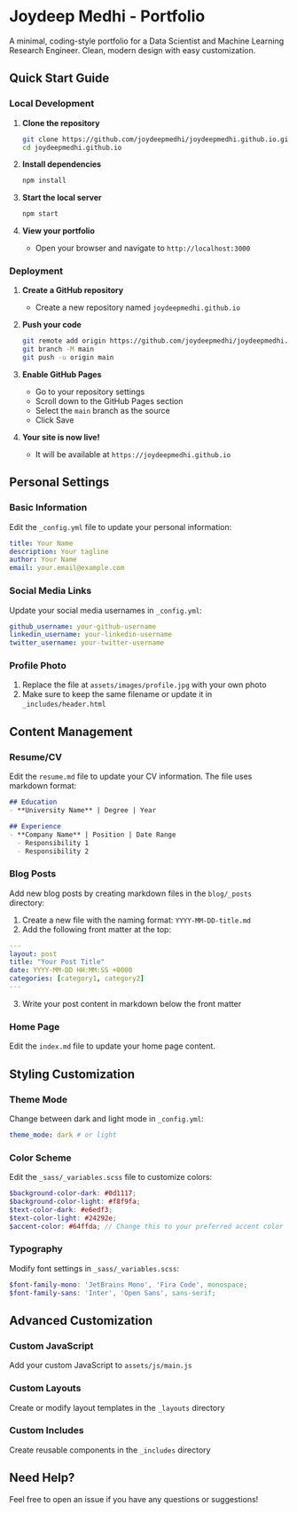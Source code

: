 # Joydeep Medhi - Portfolio

A minimal, coding-style portfolio for a Data Scientist and Machine Learning Research Engineer. Clean, modern design with easy customization.

## Quick Start Guide

### Local Development

1. **Clone the repository**
   ```bash
   git clone https://github.com/joydeepmedhi/joydeepmedhi.github.io.git
   cd joydeepmedhi.github.io
   ```

2. **Install dependencies**
   ```bash
   npm install
   ```

3. **Start the local server**
   ```bash
   npm start
   ```

4. **View your portfolio**
   - Open your browser and navigate to `http://localhost:3000`

### Deployment

1. **Create a GitHub repository**
   - Create a new repository named `joydeepmedhi.github.io`

2. **Push your code**
   ```bash
   git remote add origin https://github.com/joydeepmedhi/joydeepmedhi.github.io.git
   git branch -M main
   git push -u origin main
   ```

3. **Enable GitHub Pages**
   - Go to your repository settings
   - Scroll down to the GitHub Pages section
   - Select the `main` branch as the source
   - Click Save

4. **Your site is now live!**
   - It will be available at `https://joydeepmedhi.github.io`

## Personal Settings

### Basic Information

Edit the `_config.yml` file to update your personal information:

```yaml
title: Your Name
description: Your tagline
author: Your Name
email: your.email@example.com
```

### Social Media Links

Update your social media usernames in `_config.yml`:

```yaml
github_username: your-github-username
linkedin_username: your-linkedin-username
twitter_username: your-twitter-username
```

### Profile Photo

1. Replace the file at `assets/images/profile.jpg` with your own photo
2. Make sure to keep the same filename or update it in `_includes/header.html`

## Content Management

### Resume/CV

Edit the `resume.md` file to update your CV information. The file uses markdown format:

```markdown
## Education
- **University Name** | Degree | Year

## Experience
- **Company Name** | Position | Date Range
  - Responsibility 1
  - Responsibility 2
```

### Blog Posts

Add new blog posts by creating markdown files in the `blog/_posts` directory:

1. Create a new file with the naming format: `YYYY-MM-DD-title.md`
2. Add the following front matter at the top:

```yaml
---
layout: post
title: "Your Post Title"
date: YYYY-MM-DD HH:MM:SS +0000
categories: [category1, category2]
---
```

3. Write your post content in markdown below the front matter

### Home Page

Edit the `index.md` file to update your home page content.

## Styling Customization

### Theme Mode

Change between dark and light mode in `_config.yml`:

```yaml
theme_mode: dark # or light
```

### Color Scheme

Edit the `_sass/_variables.scss` file to customize colors:

```scss
$background-color-dark: #0d1117;
$background-color-light: #f8f9fa;
$text-color-dark: #e6edf3;
$text-color-light: #24292e;
$accent-color: #64ffda; // Change this to your preferred accent color
```

### Typography

Modify font settings in `_sass/_variables.scss`:

```scss
$font-family-mono: 'JetBrains Mono', 'Fira Code', monospace;
$font-family-sans: 'Inter', 'Open Sans', sans-serif;
```

## Advanced Customization

### Custom JavaScript

Add your custom JavaScript to `assets/js/main.js`

### Custom Layouts

Create or modify layout templates in the `_layouts` directory

### Custom Includes

Create reusable components in the `_includes` directory

## Need Help?

Feel free to open an issue if you have any questions or suggestions!
